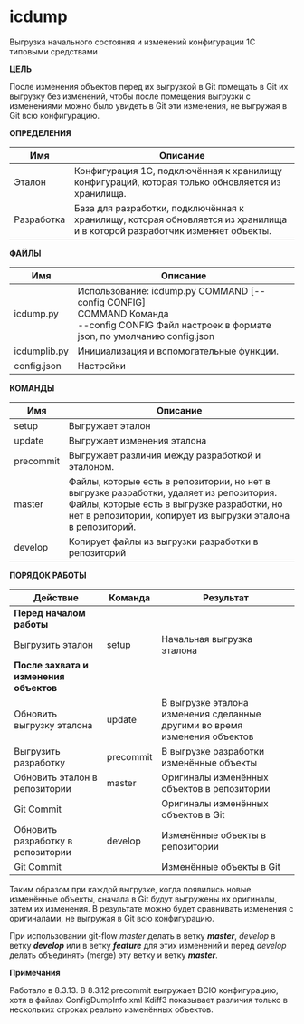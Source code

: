 # icdump

Выгрузка начального состояния и изменений конфигурации 1С типовыми средствами 

**ЦЕЛЬ**

После изменения объектов перед их выгрузкой в Git помещать в Git их выгрузку без изменений, чтобы после помещения выгрузки с изменениями можно было увидеть в Git эти изменения, не выгружая в Git всю конфигурацию.
        
**ОПРЕДЕЛЕНИЯ**

|Имя|Описание|
|---|---|
|Эталон|Конфигурация 1С, подключённая к хранилищу конфигураций, которая только обновляется из хранилища.|
|Разработка|База для разработки, подключённая к хранилищу, которая обновляется из хранилища и в которой разработчик изменяет объекты.|

**ФАЙЛЫ**

| Имя          | Описание                                                     |
| ------------ | ------------------------------------------------------------ |
| icdump.py    | Использование: icdump.py COMMAND [--config CONFIG]  <br />COMMAND Команда <br />--config CONFIG Файл настроек в формате json, по умолчанию config.json |
| icdumplib.py | Инициализация и вспомогательные функции.                     |
| config.json  | Настройки                                                    |

**КОМАНДЫ**

|Имя|Описание|
|---|---|
|setup|Выгружает эталон |
|update|Выгружает изменения эталона|
|precommit|Выгружает различия между разработкой и эталоном.|
|master|Файлы, которые есть в репозитории, но нет в выгрузке разработки, удаляет из репозитория.<br />Файлы, которые есть в выгрузке разработки, но нет в репозитории, копирует из выгрузки эталона в репозиторий.|
|develop|Копирует файлы из выгрузки разработки в репозиторий|

**ПОРЯДОК РАБОТЫ**

|Действие|Команда|Результат|
|---|---|---|
|**Перед началом работы**|||
| Выгрузить эталон|setup|Начальная выгрузка эталона|
|**После захвата и изменения объектов**|||
|Обновить выгрузку эталона|update|В выгрузке эталона изменения сделанные другими во время изменения объектов|
|Выгрузить разработку|precommit|В выгрузке разработки изменённые объекты|
|Обновить эталон в репозитории|master|Оригиналы изменённых объектов в репозитории|
|Git Commit||Оригиналы изменённых объектов в Git|
|Обновить разработку в репозитории|develop|Изменённые объекты в репозитории|
|Git Commit||Изменённые объекты в Git|

Таким образом при каждой выгрузке, когда появились новые изменённые объекты, сначала в Git будут выгружены их оригиналы, затем их изменения. В результате можно будет сравнивать изменения с оригиналами, не выгружая в Git всю конфигурацию.

При использовании git-flow *master* делать в ветку ***master***, *develop* в ветку ***develop*** или в ветку ***feature*** для этих изменений и перед *develop* делать объединять (merge) эту ветку и ветку ***master***.

**Примечания**

Работало в 8.3.13. В 8.3.12 precommit выгружает ВСЮ конфигурацию, хотя в файлах ConfigDumpInfo.xml Kdiff3 показывает различия только в нескольких строках реально изменённых объектов.
